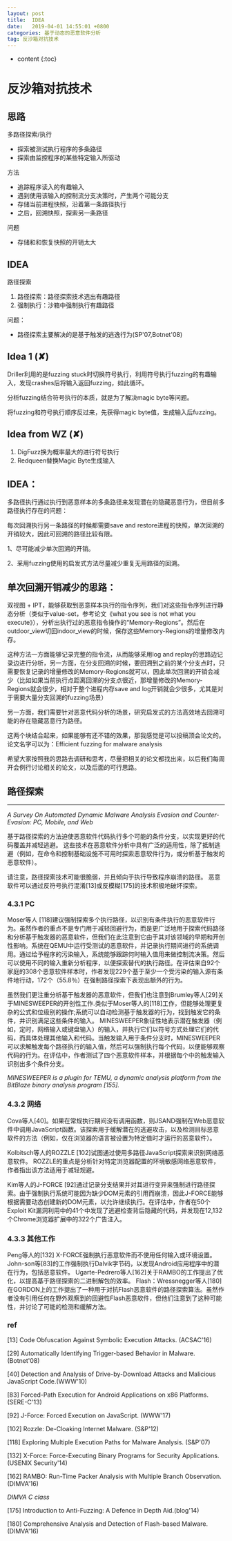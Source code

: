 ```yaml
---
layout: post
title:  IDEA
date:   2019-04-01 14:55:01 +0800
categories: 基于动态的恶意软件分析
tag: 反沙箱对抗技术
---
```

* content
{:toc}




# 反沙箱对抗技术

## 思路

多路径探索/执行

* 探索被测试执行程序的多条路径
* 探索由监控程序的某些特定输入所驱动

方法

* 追踪程序读入的有趣输入
* 遇到使用该输入的控制流分支决策时，产生两个可能分支
* 存储当前进程快照，沿着第一条路径执行
* 之后，回溯快照，探索另一条路径

问题

* 存储和和恢复快照的开销太大

## IDEA

路径探索

1. 路径探索：路径探索技术选出有趣路径
2. 强制执行：沙箱中强制执行有趣路径

问题：

* 路径探索主要解决的是基于触发的逃逸行为(SP'07,Botnet'08)

## Idea 1 (✘)

Driller利用的是fuzzing stuck时切换符号执行，利用符号执行fuzzing的有趣输入，发现crashes后将输入返回fuzzing，如此循环。

分析fuzzing结合符号执行的本质，就是为了解决magic byte等问题。

将fuzzing和符号执行顺序反过来，先获得magic byte值，生成输入后fuzzing。

## Idea from WZ (✘)

1. DigFuzz换为概率最大的进行符号执行
2. Redqueen替换Magic Byte生成输入

## IDEA：

多路径执行通过执行到恶意样本的多条路径来发现潜在的隐藏恶意行为，但目前多路径执行存在的问题：

每次回溯执行另一条路径的时候都需要save and restore进程的快照，单次回溯的开销较大，因此可回溯的路径比较有限。

1、尽可能减少单次回溯的开销。

2、采用fuzzing使用的启发式方法尽量减少重复无用路径的回溯。



## 单次回溯开销减少的思路：

 

双视图 + IPT，能够获取到恶意样本执行的指令序列，我们对这些指令序列进行静态分析（类似于value-set，参考论文《what you see is not what you execute》），分析出执行过的恶意指令操作的“Memory-Regions”。然后在outdoor_view切回indoor_view的时候，保存这些Memory-Regions的增量修改内存。

这种方法一方面能够记录完整的指令流，从而能够采用log and replay的思路边记录边进行分析，另一方面，在分支回溯的时候，要回溯到之前的某个分支点时，只需要恢复记录的增量修改的Memory-Regions就可以，因此单次回溯的开销会减少（比如如果当前执行点距离回溯的分支点很近，那增量修改的Memory-Regions就会很少，相对于整个进程内存save and log开销就会少很多，尤其是对于需要大量分支回溯的fuzzing场景）



另一方面，我们需要针对恶意代码分析的场景，研究启发式的方法高效地去回溯可能的存在隐藏恶意行为路径。

这两个块结合起来，如果能够有还不错的效果，那我感觉是可以投稿顶会论文的。论文名字可以为：Efficient fuzzing for malware analysis 

希望大家按照我的思路去调研和思考，尽量把相关的论文都找出来，以后我们每周开会例行讨论相关的论文，以及后面的可行思路。



## 路径探索

---

*A Survey On Automated Dynamic Malware Analysis Evasion and Counter-Evasion: PC, Mobile, and Web*

基于路径探索的方法迫使恶意软件代码执行多个可能的条件分支，以实现更好的代码覆盖并减轻逃避。 这些技术在恶意软件分析中具有广泛的适用性，除了抵制逃避（例如，在命令和控制基础设施不可用时探索恶意软件行为，或分析基于触发的恶意软件）。

请注意，路径探索技术可能很脆弱，并且倾向于执行导致程序崩溃的路径。 恶意软件可以通过反符号执行混淆[13]或反模糊[175]的技术积极地破坏探索。

### 4.3.1 PC

 Moser等人 [118]建议强制探索多个执行路径，以识别有条件执行的恶意软件行为。虽然作者的重点不是专门用于减轻回避行为，而是更广泛地用于探索代码路径和分析基于触发器的恶意软件，但我们在此注意到它由于其对该领域的早期和开创性影响。系统在QEMU中运行受测试的恶意软件，并记录执行期间进行的系统调用。通过给予程序的污染输入，系统能够跟踪何时输入值用来做控制流决策。然后可以使用不同的输入重新分析程序，以便探索替代的执行路径。在评估来自92个家庭的308个恶意软件样本时，作者发现229个基于至少一个受污染的输入源有条件地行动，172个（55.8％）在强制路径探索下表现出额外的行为。

虽然我们更注重分析基于触发器的恶意软件，但我们也注意到Brumley等人[29]关于MINESWEEPER的开创性工作.类似于Moser等人的[118]工作，但能够处理更复杂的公式和位级别的操作;系统可以自动检测基于触发器的行为，找到触发它的条件，并识别满足这些条件的输入。 MINESWEEPER象征性地表示潜在触发器（例如，定时，网络输入或键盘输入）的输入，并执行它们以符号方式处理它们的代码，而具体处理其他输入和代码。当触发输入用于条件分支时，MINESWEEPER可以求解触发每个路径执行的输入值，然后可以强制执行每个代码，以便能够观察代码的行为。在评估中，作者测试了四个恶意软件样本，并根据每个中的触发输入识别出多个条件分支。

*MINESWEEPER is a plugin for TEMU, a dynamic analysis platform from the BitBlaze binary analysis program [155].*

### 4.3.2 网络

 Cova等人[40]。如果在常规执行期间没有调用函数，则JSAND强制在Web恶意软件中调用JavaScript函数。该探索用于缓解潜在的逃避攻击，以及检测目标恶意软件的方法（例如，仅在浏览器的语言被设置为特定值时才运行的恶意软件）。

Kolbitsch等人的ROZZLE [102]试图通过使用多路径JavaScript探索来识别网络恶意软件。 ROZZLE的重点是分析针对特定浏览器配置的环境敏感网络恶意软件，作者指出该方法适用于减轻规避。

Kim等人的J-FORCE [92]通过记录分支结果并对其进行变异来强制进行路径探索。由于强制执行系统可能因为缺少DOM元素的引用而崩溃，因此J-FORCE能够根据需要动态创建新的DOM元素，以允许继续执行。在评估中，作者在50个Exploit Kit漏洞利用中的41个中发现了逃避检查背后隐藏的代码，并发现在12,132个Chrome浏览器扩展中的322个广告注入。

### 4.3.3 其他工作

Peng等人的[132] X-FORCE强制执行恶意软件而不使用任何输入或环境设置。 John-son等[83]的工作强制执行Dalvik字节码，以发现Android应用程序中的潜在行为，包括恶意软件。 Ugarte-Pedrero等人[162]关于RAMBO的工作提出了优化，以提高基于路径探索的二进制解包的效率。
Flash：Wressnegger等人[180]在GORDON上的工作提出了一种用于对抗Flash恶意软件的路径探索算法。虽然作者没有引用任何在野外观察到的回避性Flash恶意软件，但他们注意到了这种可能性，并讨论了可能的检测和缓解方法。

### ref

[13] Code Obfuscation Against Symbolic Execution Attacks. (ACSAC'16)

[29] Automatically Identifying Trigger-based Behavior in Malware.(Botnet'08)

[40] Detection and Analysis of Drive-by-Download Attacks and Malicious JavaScript Code.(WWW'10)

[83] Forced-Path Execution for Android Applications on x86 Platforms. (SERE-C'13)

[92] J-Force: Forced Execution on JavaScript. (WWW'17)

[102] Rozzle: De-Cloaking Internet Malware. (S&P'12)

[118] Exploring Multiple Execution Paths for Malware Analysis. (S&P'07)

[132] X-Force: Force-Executing Binary Programs for Security Applications. (USENIX Security'14)

[162] RAMBO: Run-Time Packer Analysis with Multiple Branch Observation. (DIMVA'16)

*DIMVA C class*

[175] Introduction to Anti-Fuzzing: A Defence in Depth Aid.(blog'14)

[180] Comprehensive Analysis and Detection of Flash-based Malware. (DIMVA'16)

